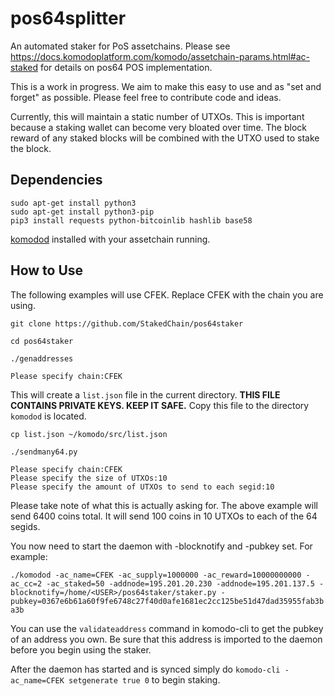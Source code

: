 # pos64splitter

An automated staker for PoS assetchains. Please see https://docs.komodoplatform.com/komodo/assetchain-params.html#ac-staked for details on pos64 POS implementation. 

This is a work in progress. We aim to make this easy to use and as "set and forget" as possible. Please feel free to contribute code and ideas. 

Currently, this will maintain a static number of UTXOs. This is important because a staking wallet can become very bloated over time. The block reward of any staked blocks will be combined with the UTXO used to stake the block.

## Dependencies
```shell
sudo apt-get install python3
sudo apt-get install python3-pip
pip3 install requests python-bitcoinlib hashlib base58
```

[komodod](https://github.com/StakedChain/komodo) installed with your assetchain running.

## How to Use

The following examples will use CFEK. Replace CFEK with the chain you are using.

`git clone https://github.com/StakedChain/pos64staker`

`cd pos64staker`

`./genaddresses`
```shell
Please specify chain:CFEK
```

This will create a `list.json` file in the current directory. **THIS FILE CONTAINS PRIVATE KEYS. KEEP IT SAFE.**
Copy this file to the directory `komodod` is located. 

`cp list.json ~/komodo/src/list.json`

`./sendmany64.py`
```shell
Please specify chain:CFEK
Please specify the size of UTXOs:10
Please specify the amount of UTXOs to send to each segid:10
```
Please take note of what this is actually asking for. The above example will send 6400 coins total. It will send 100 coins in 10 UTXOs to each of the 64 segids.

You now need to start the daemon with -blocknotify and -pubkey set. For example:

`./komodod -ac_name=CFEK -ac_supply=1000000 -ac_reward=10000000000 -ac_cc=2 -ac_staked=50 -addnode=195.201.20.230 -addnode=195.201.137.5 -blocknotify=/home/<USER>/pos64staker/staker.py -pubkey=0367e6b61a60f9fe6748c27f40d0afe1681ec2cc125be51d47dad35955fab3ba3b`

You can use the `validateaddress` command in komodo-cli to get the pubkey of an address you own. Be sure that this address is imported to the daemon before you begin using the staker. 

After the daemon has started and is synced simply do `komodo-cli -ac_name=CFEK setgenerate true 0` to begin staking. 
